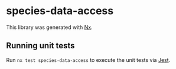 # species-data-access

This library was generated with [Nx](https://nx.dev).

## Running unit tests

Run `nx test species-data-access` to execute the unit tests via [Jest](https://jestjs.io).
